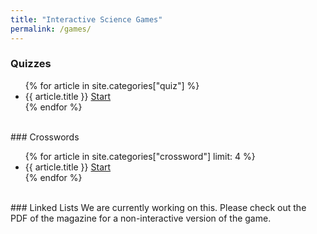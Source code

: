 ```yaml
---
title: "Interactive Science Games"
permalink: /games/
---
```


### Quizzes
<ul class="quizzes-list">
{% for article in site.categories["quiz"] %}
<li>{{ article.title }} <a class="button" href="{{ article.url }}">Start</a></li>
{% endfor %}
</ul>

<br>
### Crosswords
<ul class="crosswords-list">
{% for article in site.categories["crossword"] limit: 4 %}
<li>{{ article.title }} <a class="button" href="{{ article.url }}">Start</a></li>
{% endfor %}
</ul>

<br>
### Linked Lists
We are currently working on this. Please check out the PDF of the magazine for a non-interactive version of the game.
